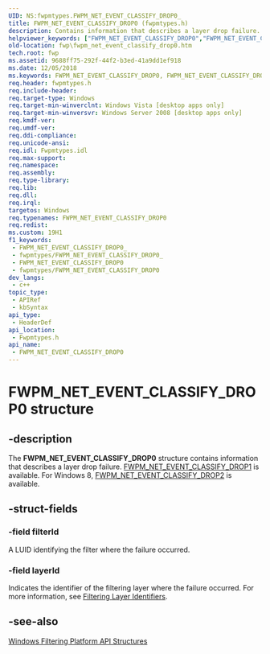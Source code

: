 ```yaml
---
UID: NS:fwpmtypes.FWPM_NET_EVENT_CLASSIFY_DROP0_
title: FWPM_NET_EVENT_CLASSIFY_DROP0 (fwpmtypes.h)
description: Contains information that describes a layer drop failure.
helpviewer_keywords: ["FWPM_NET_EVENT_CLASSIFY_DROP0","FWPM_NET_EVENT_CLASSIFY_DROP0 structure [Filtering]","fwp.fwpm_net_event_classify_drop0","fwpmtypes/FWPM_NET_EVENT_CLASSIFY_DROP0"]
old-location: fwp\fwpm_net_event_classify_drop0.htm
tech.root: fwp
ms.assetid: 9688ff75-292f-44f2-b3ed-41a9dd1ef918
ms.date: 12/05/2018
ms.keywords: FWPM_NET_EVENT_CLASSIFY_DROP0, FWPM_NET_EVENT_CLASSIFY_DROP0 structure [Filtering], fwp.fwpm_net_event_classify_drop0, fwpmtypes/FWPM_NET_EVENT_CLASSIFY_DROP0
req.header: fwpmtypes.h
req.include-header: 
req.target-type: Windows
req.target-min-winverclnt: Windows Vista [desktop apps only]
req.target-min-winversvr: Windows Server 2008 [desktop apps only]
req.kmdf-ver: 
req.umdf-ver: 
req.ddi-compliance: 
req.unicode-ansi: 
req.idl: Fwpmtypes.idl
req.max-support: 
req.namespace: 
req.assembly: 
req.type-library: 
req.lib: 
req.dll: 
req.irql: 
targetos: Windows
req.typenames: FWPM_NET_EVENT_CLASSIFY_DROP0
req.redist: 
ms.custom: 19H1
f1_keywords:
 - FWPM_NET_EVENT_CLASSIFY_DROP0_
 - fwpmtypes/FWPM_NET_EVENT_CLASSIFY_DROP0_
 - FWPM_NET_EVENT_CLASSIFY_DROP0
 - fwpmtypes/FWPM_NET_EVENT_CLASSIFY_DROP0
dev_langs:
 - c++
topic_type:
 - APIRef
 - kbSyntax
api_type:
 - HeaderDef
api_location:
 - Fwpmtypes.h
api_name:
 - FWPM_NET_EVENT_CLASSIFY_DROP0
---
```


# FWPM_NET_EVENT_CLASSIFY_DROP0 structure


## -description

The **FWPM_NET_EVENT_CLASSIFY_DROP0** structure contains information that describes a layer drop  failure.
[FWPM_NET_EVENT_CLASSIFY_DROP1](/windows/desktop/api/fwpmtypes/ns-fwpmtypes-fwpm_net_event_classify_drop1) is available. For Windows 8, [FWPM_NET_EVENT_CLASSIFY_DROP2](/windows/desktop/api/fwpmtypes/ns-fwpmtypes-fwpm_net_event_classify_drop2) is available.

## -struct-fields

### -field filterId

A LUID identifying the filter where the failure occurred.

### -field layerId

Indicates the identifier of the filtering layer where the failure occurred.  For more information, see [Filtering Layer Identifiers](/windows/desktop/FWP/management-filtering-layer-identifiers-).

## -see-also

[Windows Filtering Platform  API Structures](/windows/desktop/FWP/fwp-structs)
